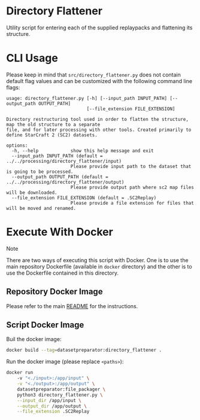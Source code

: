 # Directory Flattener

Utility script for entering each of the supplied replaypacks and flattening its structure.

# CLI Usage

Please keep in mind that ```src/directory_flattener.py``` does not contain default flag values and can be customized with the following command line flags:

```
usage: directory_flattener.py [-h] [--input_path INPUT_PATH] [--output_path OUTPUT_PATH]
                              [--file_extension FILE_EXTENSION]

Directory restructuring tool used in order to flatten the structure, map the old structure to a separate
file, and for later processing with other tools. Created primarily to define StarCraft 2 (SC2) datasets.

options:
  -h, --help            show this help message and exit
  --input_path INPUT_PATH (default = ../../processing/directory_flattener/input)
                        Please provide input path to the dataset that is going to be processed.
  --output_path OUTPUT_PATH (default = ../../processing/directory_flattener/output)
                        Please provide output path where sc2 map files will be downloaded.
  --file_extension FILE_EXTENSION (default = .SC2Replay)
                        Please provide a file extension for files that will be moved and renamed.
```

# Execute With Docker

> [!NOTE]
> There are two ways of executing this script with Docker. One is to use the main repository Dockerfile (available in `docker` directory) and the other is to use the Dockerfile contained in this directory.

## Repository Docker Image

Please refer to the main [README](../../README.md) for the instructions.

## Script Docker Image

Buil the docker image:
```bash
docker build --tag=datasetpreparator:directory_flattener .
```

Run the docker image (please replace `<paths>`):
```bash
docker run
    -v "<./input>:/app/input" \
    -v "<./output>:/app/output" \
    datasetpreparator:file_packager \
    python3 directory_flattener.py \
    --input_dir /app/input \
    --output_dir /app/output \
    --file_extension .SC2Replay
```
